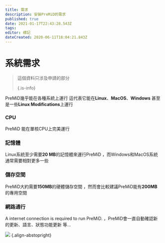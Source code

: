 ```yaml
---
title: 需求
description: 安裝PreMiD的需求
published: true
date: 2021-01-17T22:43:28.543Z
tags:
editor: 標記
dateCreated: 2020-06-11T18:04:21.843Z
---
```


# 系統需求

> 這個資料只涉及申請的部分 
> 
> {.is-info}

PreMiD幾乎能在各種系統上運行 這代表它能在**Linux**、**MacOS**、**Windows** 甚至是一些**Linux Modifications**上運行

### CPU
PreMiD 能在單核CPU上完美運行

### 記憶體
Linux系統至少需要**20 MB**的記憶體來運行PreMiD ，而Windows和MacOS系統通常需要相對更多一些

### 儲存空間
PreMiD大約需要**150MB**的硬體儲存空間 ，然而會比較建議PreMiD能有**200MB**的專用空間

### 網路通行
A internet connection is required to run PreMiD. ，PreMiD會一直自動確認新的更新、語言、狀態功能更新 等...

![](https://a.icons8.com/ViUXyjOj/f4tFww/svg.svg) {.align-abstopright}